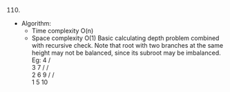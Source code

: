 110.

- Algorithm:
  - Time complexity O(n)
  - Space complexity O(1)
    Basic calculating depth problem combined with recursive check. Note that root with two branches at the same height may not be balanced, since its subroot may be imbalanced. Eg:
    4
    / \
    3 7
    / / \
    2 6 9
    / / \
    1 5 10
